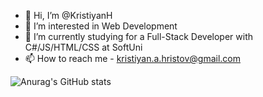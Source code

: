 - 👋 Hi, I’m @KristiyanH
- 👀 I’m interested in Web Development 
- 🌱 I’m currently studying for a Full-Stack Developer with C#/JS/HTML/CSS at SoftUni
- 📫 How to reach me - kristiyan.a.hristov@gmail.com

![Anurag's GitHub stats](https://github-readme-stats.vercel.app/api?username=KristiyanH&show_icons=true&theme=radical)
